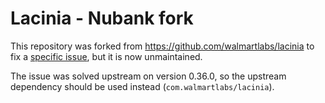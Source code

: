 # Lacinia - Nubank fork

This repository was forked from https://github.com/walmartlabs/lacinia to fix a [specific issue](https://github.com/walmartlabs/lacinia/pull/309), but it is now unmaintained.

The issue was solved upstream on version 0.36.0, so the upstream dependency should be used instead (`com.walmartlabs/lacinia`).
